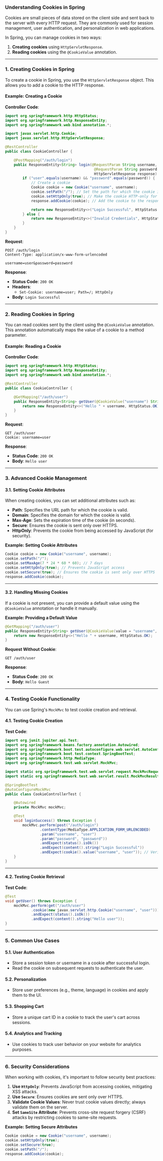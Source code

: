 ### **Understanding Cookies in Spring**

Cookies are small pieces of data stored on the client side and sent back to the server with every HTTP request. They are commonly used for session management, user authentication, and personalization in web applications.

In Spring, you can manage cookies in two ways:
1. **Creating cookies** using `HttpServletResponse`.
2. **Reading cookies** using the `@CookieValue` annotation.

---

### **1. Creating Cookies in Spring**

To create a cookie in Spring, you use the `HttpServletResponse` object. This allows you to add a cookie to the HTTP response.

#### **Example: Creating a Cookie**

**Controller Code**:
```java
import org.springframework.http.HttpStatus;
import org.springframework.http.ResponseEntity;
import org.springframework.web.bind.annotation.*;

import javax.servlet.http.Cookie;
import javax.servlet.http.HttpServletResponse;

@RestController
public class CookieController {

    @PostMapping("/auth/login")
    public ResponseEntity<String> login(@RequestParam String username, 
                                         @RequestParam String password, 
                                         HttpServletResponse response) {
        if ("user".equals(username) && "password".equals(password)) {
            // Create a cookie
            Cookie cookie = new Cookie("username", username);
            cookie.setPath("/"); // Set the path for which the cookie is valid
            cookie.setHttpOnly(true); // Make the cookie HTTP-only for security
            response.addCookie(cookie); // Add the cookie to the response

            return new ResponseEntity<>("Login Successful", HttpStatus.OK);
        } else {
            return new ResponseEntity<>("Invalid Credentials", HttpStatus.UNAUTHORIZED);
        }
    }
}
```

**Request**:
```
POST /auth/login
Content-Type: application/x-www-form-urlencoded

username=user&password=password
```

**Response**:
- **Status Code**: `200 OK`
- **Headers**:
  - `Set-Cookie: username=user; Path=/; HttpOnly`
- **Body**: `Login Successful`

---

### **2. Reading Cookies in Spring**

You can read cookies sent by the client using the `@CookieValue` annotation. This annotation automatically maps the value of a cookie to a method parameter.

#### **Example: Reading a Cookie**

**Controller Code**:
```java
import org.springframework.http.HttpStatus;
import org.springframework.http.ResponseEntity;
import org.springframework.web.bind.annotation.*;

@RestController
public class CookieController {

    @GetMapping("/auth/user")
    public ResponseEntity<String> getUser(@CookieValue("username") String username) {
        return new ResponseEntity<>("Hello " + username, HttpStatus.OK);
    }
}
```

**Request**:
```
GET /auth/user
Cookie: username=user
```

**Response**:
- **Status Code**: `200 OK`
- **Body**: `Hello user`

---

### **3. Advanced Cookie Management**

#### **3.1. Setting Cookie Attributes**

When creating cookies, you can set additional attributes such as:
- **Path**: Specifies the URL path for which the cookie is valid.
- **Domain**: Specifies the domain for which the cookie is valid.
- **Max-Age**: Sets the expiration time of the cookie (in seconds).
- **Secure**: Ensures the cookie is sent only over HTTPS.
- **HttpOnly**: Prevents the cookie from being accessed by JavaScript (for security).

**Example: Setting Cookie Attributes**
```java
Cookie cookie = new Cookie("username", username);
cookie.setPath("/");
cookie.setMaxAge(7 * 24 * 60 * 60); // 7 days
cookie.setHttpOnly(true); // Prevents JavaScript access
cookie.setSecure(true); // Ensures the cookie is sent only over HTTPS
response.addCookie(cookie);
```

---

#### **3.2. Handling Missing Cookies**

If a cookie is not present, you can provide a default value using the `@CookieValue` annotation or handle it manually.

**Example: Providing a Default Value**
```java
@GetMapping("/auth/user")
public ResponseEntity<String> getUser(@CookieValue(value = "username", defaultValue = "Guest") String username) {
    return new ResponseEntity<>("Hello " + username, HttpStatus.OK);
}
```

**Request Without Cookie**:
```
GET /auth/user
```

**Response**:
- **Status Code**: `200 OK`
- **Body**: `Hello Guest`

---

### **4. Testing Cookie Functionality**

You can use Spring's `MockMvc` to test cookie creation and retrieval.

#### **4.1. Testing Cookie Creation**

**Test Code**:
```java
import org.junit.jupiter.api.Test;
import org.springframework.beans.factory.annotation.Autowired;
import org.springframework.boot.test.autoconfigure.web.servlet.AutoConfigureMockMvc;
import org.springframework.boot.test.context.SpringBootTest;
import org.springframework.http.MediaType;
import org.springframework.test.web.servlet.MockMvc;

import static org.springframework.test.web.servlet.request.MockMvcRequestBuilders.post;
import static org.springframework.test.web.servlet.result.MockMvcResultMatchers.*;

@SpringBootTest
@AutoConfigureMockMvc
public class CookieControllerTest {

    @Autowired
    private MockMvc mockMvc;

    @Test
    void loginSuccess() throws Exception {
        mockMvc.perform(post("/auth/login")
                .contentType(MediaType.APPLICATION_FORM_URLENCODED)
                .param("username", "user")
                .param("password", "password"))
                .andExpect(status().isOk())
                .andExpect(content().string("Login Successful"))
                .andExpect(cookie().value("username", "user")); // Verify the cookie
    }
}
```

---

#### **4.2. Testing Cookie Retrieval**

**Test Code**:
```java
@Test
void getUser() throws Exception {
    mockMvc.perform(get("/auth/user")
            .cookie(new javax.servlet.http.Cookie("username", "user")))
            .andExpect(status().isOk())
            .andExpect(content().string("Hello user"));
}
```

---

### **5. Common Use Cases**

#### **5.1. User Authentication**
- Store a session token or username in a cookie after successful login.
- Read the cookie on subsequent requests to authenticate the user.

#### **5.2. Personalization**
- Store user preferences (e.g., theme, language) in cookies and apply them to the UI.

#### **5.3. Shopping Cart**
- Store a unique cart ID in a cookie to track the user's cart across sessions.

#### **5.4. Analytics and Tracking**
- Use cookies to track user behavior on your website for analytics purposes.

---

### **6. Security Considerations**

When working with cookies, it's important to follow security best practices:
1. **Use `HttpOnly`**: Prevents JavaScript from accessing cookies, mitigating XSS attacks.
2. **Use `Secure`**: Ensures cookies are sent only over HTTPS.
3. **Validate Cookie Values**: Never trust cookie values directly; always validate them on the server.
4. **Set `SameSite` Attribute**: Prevents cross-site request forgery (CSRF) attacks by restricting cookies to same-site requests.

**Example: Setting Secure Attributes**
```java
Cookie cookie = new Cookie("username", username);
cookie.setHttpOnly(true);
cookie.setSecure(true);
cookie.setPath("/");
response.addCookie(cookie);
```
